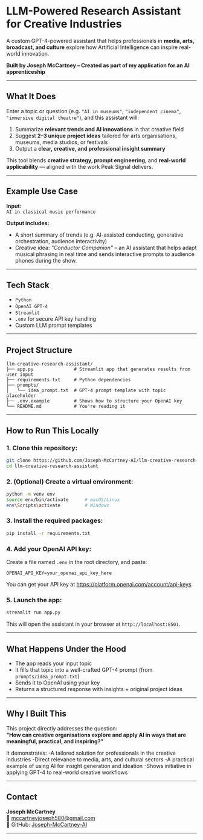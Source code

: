 # LLM-Powered Research Assistant for Creative Industries

A custom GPT-4-powered assistant that helps professionals in **media, arts, broadcast, and culture** explore how Artificial Intelligence can inspire real-world innovation.

**Built by Joseph McCartney – Created as part of my application for an AI apprenticeship**


---

## What It Does

Enter a topic or question (e.g. `"AI in museums"`, `"independent cinema"`, `"immersive digital theatre"`), and this assistant will:

1. Summarize **relevant trends and AI innovations** in that creative field  
2. Suggest **2–3 unique project ideas** tailored for arts organisations, museums, media studios, or festivals  
3. Output a **clear, creative, and professional insight summary**

This tool blends **creative strategy, prompt engineering**, and **real-world applicability** — aligned with the work Peak Signal delivers.

---

## Example Use Case

**Input:**  
`AI in classical music performance`  

**Output includes:**  
- A short summary of trends (e.g. AI-assisted conducting, generative orchestration, audience interactivity)  
- Creative idea: *"Conductor Companion"* – an AI assistant that helps adapt musical phrasing in real time and sends interactive prompts to audience phones during the show.

---

## Tech Stack

- `Python`  
- `OpenAI GPT-4`  
- `Streamlit`  
- `.env` for secure API key handling  
- Custom LLM prompt templates

---

## Project Structure

```
llm-creative-research-assistant/
├── app.py               # Streamlit app that generates results from user input
├── requirements.txt     # Python dependencies
├── prompts/
│   └── idea_prompt.txt  # GPT-4 prompt template with topic placeholder
├── .env.example         # Shows how to structure your OpenAI key
└── README.md            # You're reading it
```

---

## How to Run This Locally

### 1. Clone this repository:
```bash
git clone https://github.com/Joseph-McCartney-AI/llm-creative-research-assistant.git
cd llm-creative-research-assistant
```

### 2. (Optional) Create a virtual environment:
```bash
python -m venv env
source env/bin/activate      # macOS/Linux
env\Scripts\activate         # Windows
```

### 3. Install the required packages:
```bash
pip install -r requirements.txt
```

### 4. Add your OpenAI API key:
Create a file named `.env` in the root directory, and paste:

```
OPENAI_API_KEY=your_openai_api_key_here
```

You can get your API key at https://platform.openai.com/account/api-keys

### 5. Launch the app:
```bash
streamlit run app.py
```

This will open the assistant in your browser at `http://localhost:8501`.

---

## What Happens Under the Hood

- The app reads your input topic
- It fills that topic into a well-crafted GPT-4 prompt (from `prompts/idea_prompt.txt`)
- Sends it to OpenAI using your key
- Returns a structured response with insights + original project ideas

---

## Why I Built This

This project directly addresses the question:  
**“How can creative organisations explore and apply AI in ways that are meaningful, practical, and inspiring?”**

It demonstrates:
-A tailored solution for professionals in the creative industries
-Direct relevance to media, arts, and cultural sectors
-A practical example of using AI for insight generation and ideation
-Shows initiative in applying GPT-4 to real-world creative workflows

---

## Contact

**Joseph McCartney**  
📧 mccartneyjoseph580@gmail.com  
🔗 GitHub: [Joseph-McCartney-AI](https://github.com/Joseph-McCartney-AI)

---

